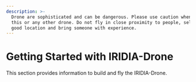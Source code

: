 ```yaml
---
description: >-
  Drone are sophisticated and can be dangerous. Please use caution when using
  this or any other drone. Do not fly in close proximity to people, select a
  good location and bring someone with experience.
---
```


# Getting Started with IRIDIA-Drone

This section provides information to build and fly the IRIDIA-Drone.

